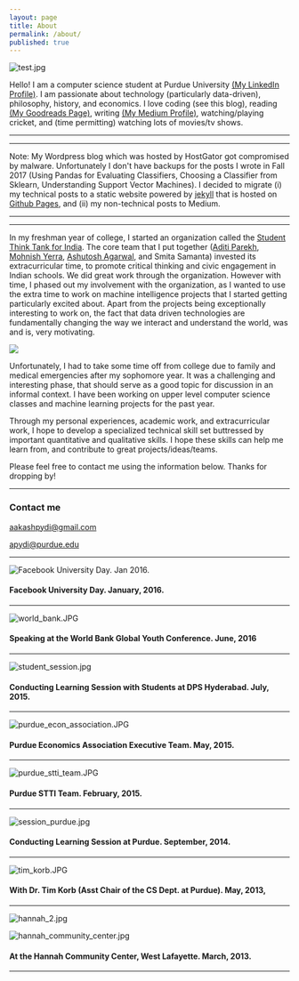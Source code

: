 ```yaml
---
layout: page
title: About
permalink: /about/
published: true
---
```


![test.jpg]({{site.baseurl}}/about-images/test.jpg)

Hello! I am a computer science student at Purdue University [(My LinkedIn Profile)](https://www.linkedin.com/in/aakash-pydi). I am passionate about technology (particularly data-driven), philosophy, history, and economics. I love coding (see this blog), reading [(My Goodreads Page)](https://www.goodreads.com/user/show/53458380-aakash-pydi), writing [(My Medium Profile)](https://medium.com/@aakashpydi), watching/playing cricket, and (time permitting) watching lots of movies/tv shows.

---

---

Note: My Wordpress blog which was hosted by HostGator got compromised by malware. Unfortunately I don't have backups for the posts I wrote in Fall 2017 (Using Pandas for Evaluating Classifiers, Choosing a Classifier from Sklearn, Understanding Support Vector Machines). I decided to migrate (i) my technical posts to a static website powered by [jekyll](https://jekyllrb.com/) that is hosted on [Github Pages](https://pages.github.com/), and (ii) my non-technical posts to Medium.

---

---

In my freshman year of college, I started an organization called the [Student Think Tank for India](https://www.facebook.com/StudentThinkTankForIndia/). The core team that I put together ([Aditi Parekh](https://www.linkedin.com/in/aditi183/), [Mohnish Yerra](https://www.linkedin.com/in/mohnishyerra/), [Ashutosh Agarwal](https://www.linkedin.com/in/ashutosha56/), and Smita Samanta) invested its extracurricular time, to promote critical thinking and civic engagement in Indian schools. We did great work through the organization. However with time, I phased out my involvement with the organization, as I wanted to use the extra time to work on machine intelligence projects that I started getting particularly excited about. Apart from the projects being exceptionally interesting to work on, the fact that data driven technologies are fundamentally changing the way we interact and understand the world, was and is, very motivating.

![]({{site.baseurl}}/images/about-images/shivon-zilis-Machine_Intelligence_Landscape_12-10-2014.jpg)

Unfortunately, I had to take some time off from college due to family and medical emergencies after my sophomore year. It was a challenging and interesting phase, that should serve as a good topic for discussion in an informal context. I have been working on upper level computer science classes and machine learning projects for the past year.

Through my personal experiences, academic work, and extracurricular work, I hope to develop a specialized technical skill set buttressed by important quantitative and qualitative skills. I hope these skills can help me learn from, and contribute to great projects/ideas/teams.  

Please feel free to contact me using the information below. Thanks for dropping by!

---

### Contact me

[aakashpydi@gmail.com](mailto:aakashpydi@gmail.com)

[apydi@purdue.edu](mailto:apydi@purdue.edu)

---

![Facebook University Day. Jan 2016. ]({{site.baseurl}}/images/about-images/facebook_university_day.JPG)

#### Facebook University Day. January, 2016.

---

![world_bank.JPG]({{site.baseurl}}/images/about-images/world_bank.JPG)

#### Speaking at the World Bank Global Youth Conference. June, 2016

---

![student_session.jpg]({{site.baseurl}}/images/about-images/student_session.jpg)

#### Conducting Learning Session with Students at DPS Hyderabad. July, 2015.

---

![purdue_econ_association.JPG]({{site.baseurl}}/images/about-images/purdue_econ_association.JPG)

#### Purdue Economics Association Executive Team. May, 2015.

---

![purdue_stti_team.JPG]({{site.baseurl}}/images/about-images/purdue_stti_team.JPG)

#### Purdue STTI Team. February, 2015.

---

![session_purdue.jpg]({{site.baseurl}}/images/about-images/session_purdue.jpg)

#### Conducting Learning Session at Purdue. September, 2014.

---

![tim_korb.JPG]({{site.baseurl}}/images/about-images/tim_korb.JPG)

#### With Dr. Tim Korb (Asst Chair of the CS Dept. at Purdue). May, 2013,

---

![hannah_2.jpg]({{site.baseurl}}/images/about-images/hannah_2.jpg)

![hannah_community_center.jpg]({{site.baseurl}}/about-images/images/hannah_community_center.jpg)

#### At the Hannah Community Center, West Lafayette. March, 2013.

---
